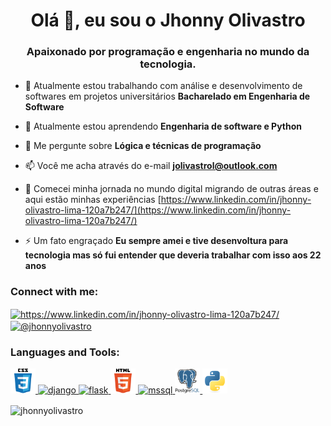 <h1 align="center">Olá 👋, eu sou o Jhonny Olivastro</h1>
<h3 align="center">Apaixonado por programação e engenharia no mundo da tecnologia.</h3>

- 🔭 Atualmente estou trabalhando com análise e desenvolvimento de softwares em projetos universitários **Bacharelado em Engenharia de Software**

- 🌱 Atualmente estou aprendendo **Engenharia de software e Python**

- 💬 Me pergunte sobre **Lógica e técnicas de programação**

- 📫 Você me acha através do e-mail **jolivastrol@outlook.com**

- 📄 Comecei minha jornada no mundo digital migrando de outras áreas e aqui estão minhas experiências [https://www.linkedin.com/in/jhonny-olivastro-lima-120a7b247/](https://www.linkedin.com/in/jhonny-olivastro-lima-120a7b247/)

- ⚡ Um fato engraçado **Eu sempre amei e tive desenvoltura para tecnologia mas só fui entender que deveria trabalhar com isso aos 22 anos**

<h3 align="left">Connect with me:</h3>
<p align="left">
<a href="https://linkedin.com/in/https://www.linkedin.com/in/jhonny-olivastro-lima-120a7b247/" target="blank"><img align="center" src="https://raw.githubusercontent.com/rahuldkjain/github-profile-readme-generator/master/src/images/icons/Social/linked-in-alt.svg" alt="https://www.linkedin.com/in/jhonny-olivastro-lima-120a7b247/" height="30" width="40" /></a>
<a href="https://instagram.com/@jhonnyolivastro" target="blank"><img align="center" src="https://raw.githubusercontent.com/rahuldkjain/github-profile-readme-generator/master/src/images/icons/Social/instagram.svg" alt="@jhonnyolivastro" height="30" width="40" /></a>
</p>

<h3 align="left">Languages and Tools:</h3>
<p align="left"> <a href="https://www.w3schools.com/css/" target="_blank" rel="noreferrer"> <img src="https://raw.githubusercontent.com/devicons/devicon/master/icons/css3/css3-original-wordmark.svg" alt="css3" width="40" height="40"/> </a> <a href="https://www.djangoproject.com/" target="_blank" rel="noreferrer"> <img src="https://cdn.worldvectorlogo.com/logos/django.svg" alt="django" width="40" height="40"/> </a> <a href="https://flask.palletsprojects.com/" target="_blank" rel="noreferrer"> <img src="https://www.vectorlogo.zone/logos/pocoo_flask/pocoo_flask-icon.svg" alt="flask" width="40" height="40"/> </a> <a href="https://www.w3.org/html/" target="_blank" rel="noreferrer"> <img src="https://raw.githubusercontent.com/devicons/devicon/master/icons/html5/html5-original-wordmark.svg" alt="html5" width="40" height="40"/> </a> <a href="https://www.microsoft.com/en-us/sql-server" target="_blank" rel="noreferrer"> <img src="https://www.svgrepo.com/show/303229/microsoft-sql-server-logo.svg" alt="mssql" width="40" height="40"/> </a> <a href="https://www.postgresql.org" target="_blank" rel="noreferrer"> <img src="https://raw.githubusercontent.com/devicons/devicon/master/icons/postgresql/postgresql-original-wordmark.svg" alt="postgresql" width="40" height="40"/> </a> <a href="https://www.python.org" target="_blank" rel="noreferrer"> <img src="https://raw.githubusercontent.com/devicons/devicon/master/icons/python/python-original.svg" alt="python" width="40" height="40"/> </a> </p>

<p><img align="center" src="https://github-readme-stats.vercel.app/api/top-langs?username=jhonnyolivastro&show_icons=true&locale=en&layout=compact" alt="jhonnyolivastro" /></p>

<!--
**JhonnyOlivastro/JhonnyOlivastro** is a ✨ _special_ ✨ repository because its `README.md` (this file) appears on your GitHub profile.

Here are some ideas to get you started:

- 🔭 I’m currently working on ...
- 🌱 I’m currently learning ...
- 👯 I’m looking to collaborate on ...
- 🤔 I’m looking for help with ...
- 💬 Ask me about ...
- 📫 How to reach me: ...
- 😄 Pronouns: ...
- ⚡ Fun fact: ...
-->
